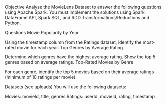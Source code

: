 Objective
Analyse the MovieLens Dataset to answer the following questions using Apache Spark. You must implement the solutions using Spark DataFrame API, Spark SQL, and RDD Transformations/Reductions and Python.




Questions
Movie Popularity by Year

Using the timestamp column from the Ratings dataset, identify the most-rated movie for each year.
Top Genres by Average Rating

Determine which genres have the highest average rating. Show the top 5 genres based on average ratings.
Top-Rated Movies by Genre

For each genre, identify the top 5 movies based on their average ratings (minimum of 10 ratings per movie).




Datasets (see uploads)
You will use the following datasets:

Movies: movieId, title, genres
Ratings: userId, movieId, rating, timestamp
